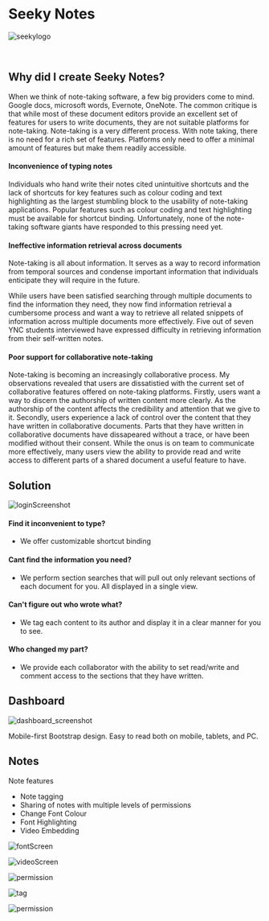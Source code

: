 # Seeky Notes

![seekylogo](./presentation_stuff/seekyNotePresent/seekylogo.png)

​	

## Why did I create Seeky Notes?

When we think of note-taking software, a few big providers come to mind. Google docs, microsoft words, Evernote, OneNote. The common critique is that while most of these document editors provide an excellent set of features for users to write documents, they are not suitable platforms for note-taking. Note-taking is a very different process. With note taking, there is no need for a rich set of features. Platforms only need to offer a minimal amount of features but make them readily accessible.

#### Inconvenience of typing notes

Individuals who hand write their notes cited unintuitive shortcuts and the lack of shortcuts for key features such as colour coding and text highlighting as the largest stumbling block to the usability of note-taking applications. Popular features such as colour coding and text highlighting must be available for shortcut binding. Unfortunately, none of the note-taking software giants have responded to this pressing need yet.

#### Ineffective information retrieval across documents

Note-taking is all about information. It serves as a way to record information from temporal sources and condense important information that individuals enticipate they will require in the future.  

While users have been satisfied searching through multiple documents to find the information they need, they now find information retrieval a cumbersome process and want a way to retrieve all related snippets of information across multiple documents more effectively. Five out of seven YNC students interviewed have expressed difficulty in retrieving information from their self-written notes.

#### Poor support for collaborative note-taking

Note-taking is becoming an increasingly collaborative process. My observations revealed that users are dissatistied with the current set of collaborative features offered on note-taking platforms. Firstly, users want a way to discern the authorship of written content more clearly. As the authorship of the content affects the credibility and attention that we give to it. Secondly, users experience a lack of control over the content that they have written in collaborative documents. Parts that they have written in collaborative documents have dissapeared without a trace, or have been modified without their consent. While the onus is on team to communicate more effectively, many users view the ability to provide read and write access to different parts of a shared document a useful feature to have.

## Solution

![loginScreenshot](./presentation_stuff/seekyNotePresent/loginScreenshot.png)

#### Find it inconvenient to type?

- We offer customizable shortcut binding

#### Cant find the information you need?

- We perform section searches that will pull out only relevant sections of each document for you. All displayed in a single view. 

#### Can't figure out who wrote what?

- We tag each content to its author and display it in a clear manner for you to see.

#### Who changed my part?

- We provide each collaborator with the ability to set read/write and comment access to the sections that they have written.



## Dashboard

![dashboard_screenshot](./presentation_stuff/seekyNotePresent/dashboard_screenshot.png)

Mobile-first Bootstrap design. Easy to read both on mobile, tablets, and PC.



## Notes

Note features

- Note tagging
- Sharing of notes with multiple levels of permissions
- Change Font Colour
- Font Highlighting
- Video Embedding

![fontScreen](./presentation_stuff/seekyNotePresent/fontScreen.png)

![videoScreen](./presentation_stuff/seekyNotePresent/videoScreen.png)

![permission](./presentation_stuff/seekyNotePresent/tags.png)

![tag](./presentation_stuff/seekyNotePresent/tag.png)

![permission](./presentation_stuff/seekyNotePresent/permission.png)